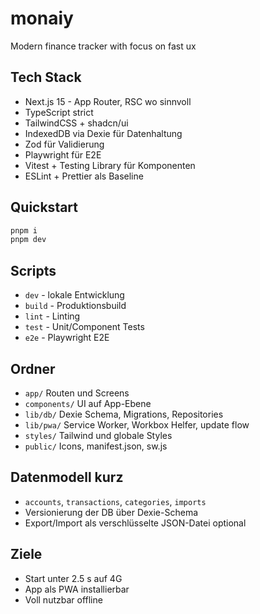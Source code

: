 # monaiy
Modern finance tracker with focus on fast ux

## Tech Stack
- Next.js 15 - App Router, RSC wo sinnvoll
- TypeScript strict
- TailwindCSS + shadcn/ui
- IndexedDB via Dexie für Datenhaltung
- Zod für Validierung
- Playwright für E2E
- Vitest + Testing Library für Komponenten
- ESLint + Prettier als Baseline

## Quickstart
```bash
pnpm i
pnpm dev
````

## Scripts

* `dev` - lokale Entwicklung
* `build` - Produktionsbuild
* `lint` - Linting
* `test` - Unit/Component Tests
* `e2e` - Playwright E2E

## Ordner

* `app/` Routen und Screens
* `components/` UI auf App-Ebene
* `lib/db/` Dexie Schema, Migrations, Repositories
* `lib/pwa/` Service Worker, Workbox Helfer, update flow
* `styles/` Tailwind und globale Styles
* `public/` Icons, manifest.json, sw\.js

## Datenmodell kurz

* `accounts`, `transactions`, `categories`, `imports`
* Versionierung der DB über Dexie-Schema
* Export/Import als verschlüsselte JSON-Datei optional

## Ziele

* Start unter 2.5 s auf 4G
* App als PWA installierbar
* Voll nutzbar offline